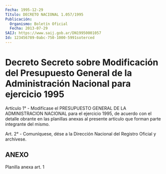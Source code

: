 ```yaml
---
Fecha: 1995-12-29
Título: DECRETO NACIONAL 1.057/1995
Publicación:
  Organismo: Boletín Oficial
  Fecha: 2013-07-29
SAIJ: https://www.saij.gob.ar/DN19950001057
Id: 123456789-0abc-750-1000-5991soterced
---
```

# Decreto Secreto sobre Modificación del Presupuesto General de la Administración Nacional para ejercicio 1995

<a id="1"></a>
Artículo 1° - Modifícase el PRESUPUESTO GENERAL DE LA ADMINISTRACION NACIONAL para el ejercicio 1995, de acuerdo con el detalle obrante en las planillas anexas al presente artículo que forman parte integrante del mismo.

<a id="2"></a>
Art. 2° - Comuníquese, dése a la Dirección Nacional del Registro Oficial y archívese.

## ANEXO

Planilla anexa art. 1